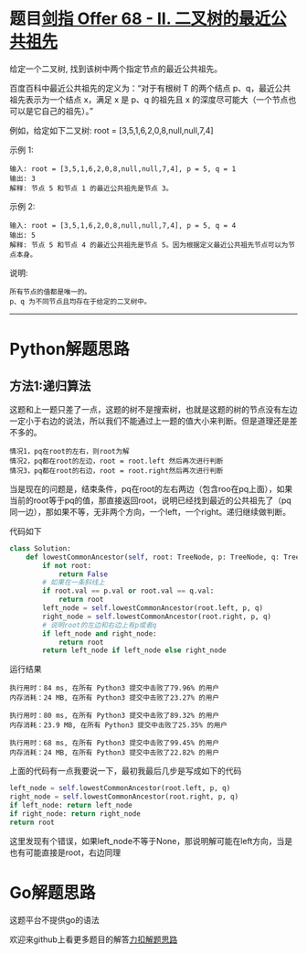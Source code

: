 # 题目[剑指 Offer 68 - II. 二叉树的最近公共祖先](https://leetcode-cn.com/problems/er-cha-shu-de-zui-jin-gong-gong-zu-xian-lcof/)

给定一个二叉树, 找到该树中两个指定节点的最近公共祖先。

百度百科中最近公共祖先的定义为：“对于有根树 T 的两个结点 p、q，最近公共祖先表示为一个结点 x，满足 x 是 p、q 的祖先且 x 的深度尽可能大（一个节点也可以是它自己的祖先）。”

例如，给定如下二叉树:  root = [3,5,1,6,2,0,8,null,null,7,4]

示例 1:

```
输入: root = [3,5,1,6,2,0,8,null,null,7,4], p = 5, q = 1
输出: 3
解释: 节点 5 和节点 1 的最近公共祖先是节点 3。
```

示例 2:

```
输入: root = [3,5,1,6,2,0,8,null,null,7,4], p = 5, q = 4
输出: 5
解释: 节点 5 和节点 4 的最近公共祖先是节点 5。因为根据定义最近公共祖先节点可以为节点本身。
```

说明:

    所有节点的值都是唯一的。
    p、q 为不同节点且均存在于给定的二叉树中。

*****

# Python解题思路

## 方法1:递归算法

这题和上一题只差了一点，这题的树不是搜索树，也就是这题的树的节点没有左边一定小于右边的说法，所以我们不能通过上一题的值大小来判断。但是道理还是差不多的。

```
情况1，pq在root的左右，则root为解
情况2，pq都在root的左边，root = root.left 然后再次进行判断
情况3，pq都在root的右边，root = root.right然后再次进行判断
```

当是现在的问题是，结束条件，pq在root的左右两边（包含roo在pq上面），如果当前的root等于pq的值，那直接返回root，说明已经找到最近的公共祖先了（pq同一边），那如果不等，无非两个方向，一个left，一个right。递归继续做判断。

代码如下

```python
class Solution:
    def lowestCommonAncestor(self, root: TreeNode, p: TreeNode, q: TreeNode) -> TreeNode:
        if not root:
            return False
        # 如果在一条斜线上
        if root.val == p.val or root.val == q.val:
            return root
        left_node = self.lowestCommonAncestor(root.left, p, q)
        right_node = self.lowestCommonAncestor(root.right, p, q)
        # 说明root的左边和右边上有p或者q
        if left_node and right_node:
            return root
        return left_node if left_node else right_node
```

运行结果

```
执行用时：84 ms, 在所有 Python3 提交中击败了79.96% 的用户
内存消耗：24 MB, 在所有 Python3 提交中击败了23.27% 的用户

执行用时：80 ms, 在所有 Python3 提交中击败了89.32% 的用户
内存消耗：23.9 MB, 在所有 Python3 提交中击败了25.35% 的用户

执行用时：68 ms, 在所有 Python3 提交中击败了99.45% 的用户
内存消耗：24 MB, 在所有 Python3 提交中击败了22.82% 的用户
```

上面的代码有一点我要说一下，最初我最后几步是写成如下的代码

```python
left_node = self.lowestCommonAncestor(root.left, p, q)
right_node = self.lowestCommonAncestor(root.right, p, q)
if left_node: return left_node
if right_node: return right_node
return root
```

这里发现有个错误，如果left_node不等于None，那说明解可能在left方向，当是也有可能直接是root，右边同理

# Go解题思路

这题平台不提供go的语法

欢迎来github上看更多题目的解答[力扣解题思路](https://github.com/WRAllen/LeetCode)

  

